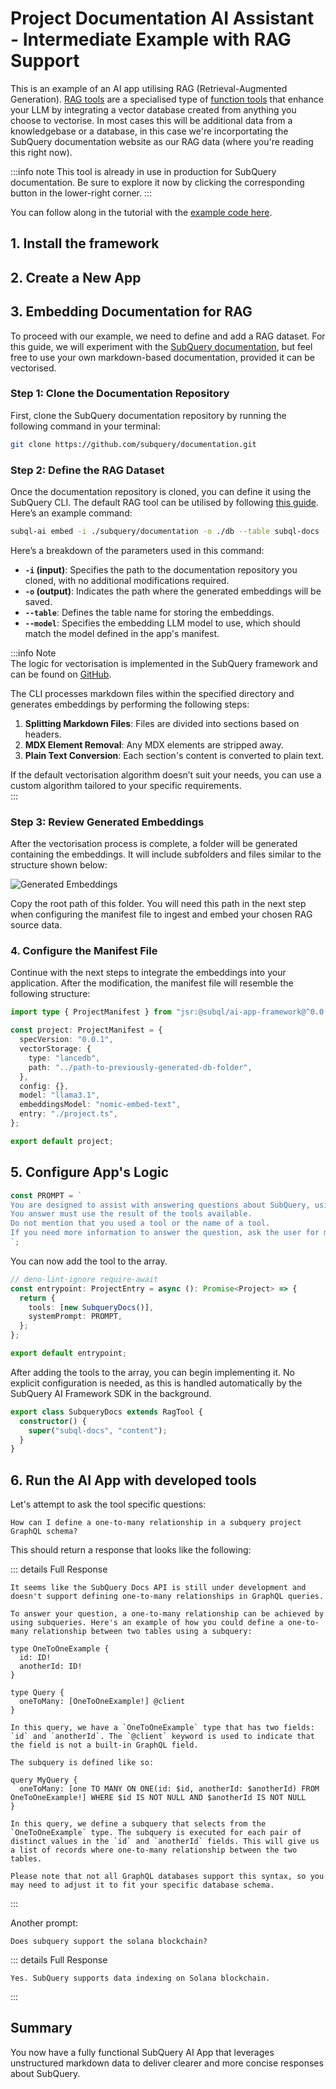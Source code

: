 # Project Documentation AI Assistant - Intermediate Example with RAG Support

This is an example of an AI app utilising RAG (Retrieval-Augmented Generation). [RAG tools](../build/rag.md) are a specialised type of [function tools](../build/function_tools.md) that enhance your LLM by integrating a vector database created from anything you choose to vectorise. In most cases this will be additional data from a knowledgebase or a database, in this case we're incorportating the SubQuery documentation website as our RAG data (where you're reading this right now).

:::info note
This tool is already in use in production for SubQuery documentation. Be sure to explore it now by clicking the corresponding button in the lower-right corner.
:::

You can follow along in the tutorial with the [example code here](https://github.com/subquery/subql-ai-app-example/tree/main/subql-docs).

<!-- @include: ../snippets/prerequisites.md -->

## 1. Install the framework

<!-- @include: ../snippets/install-the-framework.md -->

## 2. Create a New App

<!-- @include: ../snippets/create-a-new-app.md -->

## 3. Embedding Documentation for RAG

To proceed with our example, we need to define and add a RAG dataset. For this guide, we will experiment with the [SubQuery documentation](https://github.com/subquery/documentation), but feel free to use your own markdown-based documentation, provided it can be vectorised.

### Step 1: Clone the Documentation Repository

First, clone the SubQuery documentation repository by running the following command in your terminal:

```bash
git clone https://github.com/subquery/documentation.git
```

### Step 2: Define the RAG Dataset

Once the documentation repository is cloned, you can define it using the SubQuery CLI. The default RAG tool can be utilised by following [this guide](../build/rag.md#defining-rag). Here’s an example command:

```bash
subql-ai embed -i ./subquery/documentation -o ./db --table subql-docs --model nomic-embed-text
```

Here’s a breakdown of the parameters used in this command:

- **`-i` (input)**: Specifies the path to the documentation repository you cloned, with no additional modifications required.
- **`-o` (output)**: Indicates the path where the generated embeddings will be saved.
- **`--table`**: Defines the table name for storing the embeddings.
- **`--model`**: Specifies the embedding LLM model to use, which should match the model defined in the app's manifest.

:::info Note  
The logic for vectorisation is implemented in the SubQuery framework and can be found on [GitHub](https://github.com/subquery/subql-ai-app-framework/blob/main/src/embeddings/generator/generator.ts).  

The CLI processes markdown files within the specified directory and generates embeddings by performing the following steps:  

1. **Splitting Markdown Files**: Files are divided into sections based on headers.
2. **MDX Element Removal**: Any MDX elements are stripped away.
3. **Plain Text Conversion**: Each section's content is converted to plain text.

If the default vectorisation algorithm doesn’t suit your needs, you can use a custom algorithm tailored to your specific requirements.  
:::

### Step 3: Review Generated Embeddings

After the vectorisation process is complete, a folder will be generated containing the embeddings. It will include subfolders and files similar to the structure shown below:  

![Generated Embeddings](/assets/img/ai/generated-embeddings.png)

Copy the root path of this folder. You will need this path in the next step when configuring the manifest file to ingest and embed your chosen RAG source data.

### 4. Configure the Manifest File  

<!-- @include: ../snippets/configure-manifest-file.md -->

Continue with the next steps to integrate the embeddings into your application. After the modification, the manifest file will resemble the following structure:

```ts
import type { ProjectManifest } from "jsr:@subql/ai-app-framework@^0.0.5";

const project: ProjectManifest = {
  specVersion: "0.0.1",
  vectorStorage: {
    type: "lancedb",
    path: "../path-to-previously-generated-db-folder",
  },
  config: {},
  model: "llama3.1",
  embeddingsModel: "nomic-embed-text",
  entry: "./project.ts",
};

export default project;
```

## 5. Configure App's Logic

<!-- @include: ../snippets/configure-app-logic.md -->

<!-- @include: ../snippets/update-system-prompt.md -->

```ts
const PROMPT = `
You are designed to assist with answering questions about SubQuery, using its documentation as a reference.
You answer must use the result of the tools available.
Do not mention that you used a tool or the name of a tool.
If you need more information to answer the question, ask the user for more details.
`;
```

<!-- @include: ../snippets/add-a-function-tool.md -->

You can now add the tool to the array.

```ts
// deno-lint-ignore require-await
const entrypoint: ProjectEntry = async (): Promise<Project> => {
  return {
    tools: [new SubqueryDocs()],
    systemPrompt: PROMPT,
  };
};

export default entrypoint;
```

After adding the tools to the array, you can begin implementing it. No explicit configuration is needed, as this is handled automatically by the SubQuery AI Framework SDK in the background.

```ts
export class SubqueryDocs extends RagTool {
  constructor() {
    super("subql-docs", "content");
  }
}
```

## 6. Run the AI App with developed tools

<!-- @include: ../snippets/run-the-ai-app.md -->

Let's attempt to ask the tool specific questions:

```
How can I define a one-to-many relationship in a subquery project GraphQL schema?
```

This should return a response that looks like the following:

::: details Full Response

```
It seems like the SubQuery Docs API is still under development and doesn't support defining one-to-many relationships in GraphQL queries.

To answer your question, a one-to-many relationship can be achieved by using subqueries. Here's an example of how you could define a one-to-many relationship between two tables using a subquery:

type OneToOneExample {
  id: ID!
  anotherId: ID!
}

type Query {
  oneToMany: [OneToOneExample!] @client
}

In this query, we have a `OneToOneExample` type that has two fields: `id` and `anotherId`. The `@client` keyword is used to indicate that the field is not a built-in GraphQL field.

The subquery is defined like so:

query MyQuery {
  oneToMany: [one TO MANY ON ONE(id: $id, anotherId: $anotherId) FROM OneToOneExample!] WHERE $id IS NOT NULL AND $anotherId IS NOT NULL
}

In this query, we define a subquery that selects from the `OneToOneExample` type. The subquery is executed for each pair of distinct values in the `id` and `anotherId` fields. This will give us a list of records where one-to-many relationship between the two tables.

Please note that not all GraphQL databases support this syntax, so you may need to adjust it to fit your specific database schema.
```

:::

Another prompt:

```
Does subquery support the solana blockchain?
```

::: details Full Response

```
Yes. SubQuery supports data indexing on Solana blockchain.
```

:::

## Summary

You now have a fully functional SubQuery AI App that leverages unstructured markdown data to deliver clearer and more concise responses about SubQuery.

<!-- @include: ../snippets/summary.md -->
